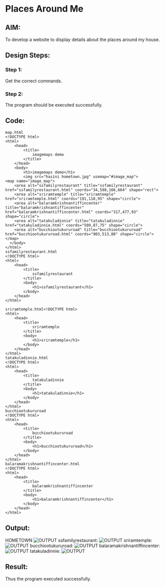 # Places Around Me
## AIM:
To develop a website to display details about the places around my house.
## Design Steps:
### Step 1:
Get the correct commands.
### Step 2:
The program should be executed successfully.
## Code:
```
map.html
<!DOCTYPE html>
<html>
    <head>
        <title>
            imagemaps demo
        </title>
    </head>
    <body>
        <h1>imagemaps demo</h1>
        <img src="hasini hometown.jpg" usemap="#image_map">
<map name="image_map">
    <area alt="ssfamilyrestaurant" title="ssfamilyrestaurant" href="ssfamilyrestaurant.html" coords="34,598,166,664" shape="rect">
    <area alt="sriramtemple" title="sriramtemple" href="sriramtemple.html" coords="191,118,95" shape="circle">
    <area alt="balaramkrishnantiffincenter" title="balaramkrishnantiffincenter" href="balaramkrishnantiffincenter.html" coords="317,477,93" shape="circle">
    <area alt="tatakuladinnie" title="tatakuladinnie" href="tatakuladinnie.html" coords="509,87,75" shape="circle">
    <area alt="bucchiootukururoad" title="bucchiootukururoad" href="bucchiootukururoad.html" coords="903,513,80" shape="circle">
</map>
  </body>
</html>
ssfamilyrestaurant.html
<!DOCTYPE html>
<html>
    <head>
        <title>
            ssfamilyrestaurant
        </title>
        <body>
            <h1>ssfamilyrestaurant</h1>
        </body>
    </head>
</html>

sriramtemple.html<!DOCTYPE html>
<html>
    <head>
        <title>
            sriramtemple
        </title>
        <body>
            <h1>sriramtemple</h1>
        </body>
    </head>
</html>
tatakuladinnie.html
<!DOCTYPE html>
<html>
    <head>
        <title>
            tatakuladinnie
        </title>
        <body>
            <h1>tatakuladinnie</h1>
        </body>
    </head>
</html>
bucchiootukururoad
<!DOCTYPE html>
<html>
    <head>
        <title>
            bucchiootukururoad
        </title>
        <body>
            <h1>bucchiootukururoad</h1>
        </body>
    </head>
</html>
balaramakrishnantiffincenter.html
<!DOCTYPE html>
<html>
    <head>
        <title>
            balaramkrishnantiffincenter
        </title>
        <body>
            <h1>balaramkrishnantiffincenter</h1>
        </body>
    </head>
</html>
```
## Output:
HOMETOWN
![OUTPUT](<hasini hometown.jpg>)
ssfamilyrestaurant:
![OUTPUT](ssfamilyrestaurantnearplace.png)
sriramtemple:
![OUTPUT](sriramtemple.png)
bucchiootukururoad:
![OUTPUT](<bucchiutukuru road.png>)
balaramakrishnantiffincenter:
![OUTPUT](balaramakrishnantiffincenter-1.png)
tatakuladinnie:
![OUTPUT](tatakuladinnie-1.png)
## Result:
Thus the program executed successfully.

